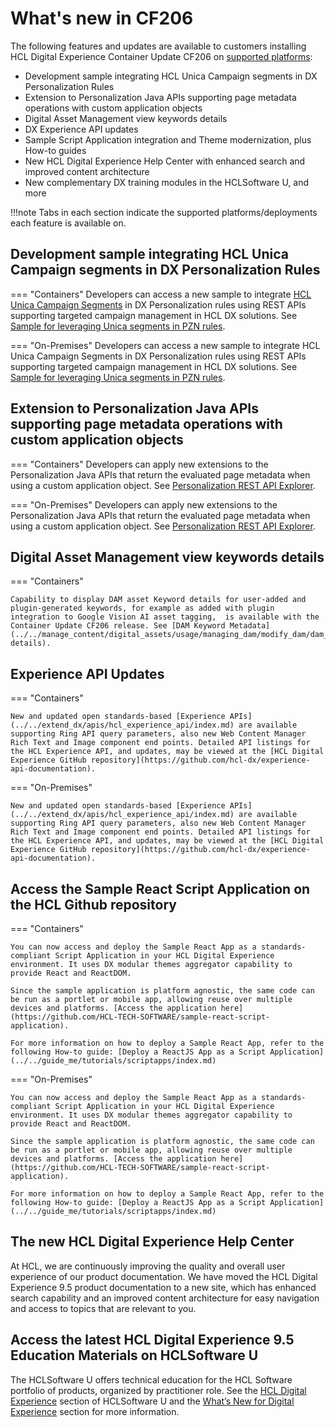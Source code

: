 # What's new in CF206

The following features and updates are available to customers installing HCL Digital Experience Container Update CF206 on [supported platforms](../../deployment/install/index.md):

-   Development sample integrating HCL Unica Campaign segments in DX Personalization Rules
-   Extension to Personalization Java APIs supporting page metadata operations with custom application objects
-   Digital Asset Management view keywords details
-   DX Experience API updates
-   Sample Script Application integration and Theme modernization, plus How-to guides
-   New HCL Digital Experience Help Center with enhanced search and improved content architecture
-   New complementary DX training modules in the HCLSoftware U, and more

!!!note
    Tabs in each section indicate the supported platforms/deployments each feature is available on.

## Development sample integrating HCL Unica Campaign segments in DX Personalization Rules

=== "Containers"
    Developers can access a new sample to integrate [HCL Unica Campaign Segments](https://help.hcltechsw.com/unica/Campaign/en/12.1.0/Campaign/Sessions/About_strategic_segments.html) in DX Personalization rules using REST APIs supporting targeted campaign management in HCL DX solutions. See [Sample for leveraging Unica segments in PZN rules](../../manage_content/pzn/pzn_unica_integration/sample_code_method.md).

=== "On-Premises" 
    Developers can access a new sample to integrate HCL Unica Campaign Segments in DX Personalization rules using REST APIs supporting targeted campaign management in HCL DX solutions. See [Sample for leveraging Unica segments in PZN rules](../../manage_content/pzn/pzn_unica_integration/sample_code_method.md).


## Extension to Personalization Java APIs supporting page metadata operations with custom application objects

=== "Containers"
    Developers can apply new extensions to the Personalization Java APIs that return the evaluated page metadata when using a custom application object. See [Personalization REST API Explorer](../../extend_dx/apis/hcl_experience_api/api_explorers.md).

=== "On-Premises" 
    Developers can apply new extensions to the Personalization Java APIs that return the evaluated page metadata when using a custom application object. See [Personalization REST API Explorer](../../extend_dx/apis/hcl_experience_api/api_explorers.md). 

## Digital Asset Management view keywords details

=== "Containers"

    Capability to display DAM asset Keyword details for user-added and plugin-generated keywords, for example as added with plugin integration to Google Vision AI asset tagging,  is available with the Container Update CF206 release. See [DAM Keyword Metadata](../../manage_content/digital_assets/usage/managing_dam/modify_dam/dam_metadata_properties.md#keyword-details).

## Experience API Updates 

=== "Containers"

    New and updated open standards-based [Experience APIs](../../extend_dx/apis/hcl_experience_api/index.md) are available supporting Ring API query parameters, also new Web Content Manager Rich Text and Image component end points. Detailed API listings for the HCL Experience API, and updates, may be viewed at the [HCL Digital Experience GitHub repository](https://github.com/hcl-dx/experience-api-documentation).

=== "On-Premises"

    New and updated open standards-based [Experience APIs](../../extend_dx/apis/hcl_experience_api/index.md) are available supporting Ring API query parameters, also new Web Content Manager Rich Text and Image component end points. Detailed API listings for the HCL Experience API, and updates, may be viewed at the [HCL Digital Experience GitHub repository](https://github.com/hcl-dx/experience-api-documentation).

## Access the Sample React Script Application on the HCL Github repository

=== "Containers"

    You can now access and deploy the Sample React App as a standards-compliant Script Application in your HCL Digital Experience environment. It uses DX modular themes aggregator capability to provide React and ReactDOM. 

    Since the sample application is platform agnostic, the same code can be run as a portlet or mobile app, allowing reuse over multiple devices and platforms. [Access the application here](https://github.com/HCL-TECH-SOFTWARE/sample-react-script-application).

    For more information on how to deploy a Sample React App, refer to the following How-to guide: [Deploy a ReactJS App as a Script Application](../../guide_me/tutorials/scriptapps/index.md)

=== "On-Premises"

    You can now access and deploy the Sample React App as a standards-compliant Script Application in your HCL Digital Experience environment. It uses DX modular themes aggregator capability to provide React and ReactDOM. 

    Since the sample application is platform agnostic, the same code can be run as a portlet or mobile app, allowing reuse over multiple devices and platforms. [Access the application here](https://github.com/HCL-TECH-SOFTWARE/sample-react-script-application).

    For more information on how to deploy a Sample React App, refer to the following How-to guide: [Deploy a ReactJS App as a Script Application](../../guide_me/tutorials/scriptapps/index.md)

## The new HCL Digital Experience Help Center

At HCL, we are continuously improving the quality and overall user experience of our product documentation. We have moved the HCL Digital Experience 9.5 product documentation to a new site, which has enhanced search capability and an improved content architecture for easy navigation and access to topics that are relevant to you. 

## Access the latest HCL Digital Experience 9.5 Education Materials on HCLSoftware U

The HCLSoftware U offers technical education for the HCL Software portfolio of products, organized by practitioner role. See the [HCL Digital Experience](https://hclsoftwareu.hcltechsw.com/#HCLDXLearningJourneys) section of HCLSoftware U and the [What’s New for Digital Experience](https://hclsoftwareu.hcltechsw.com/courses?search=eyJjYXQiOiI1NSIsInRpdGxlIjoiIiwiZmlsdGVyIjoiIn0=) section for more information.
